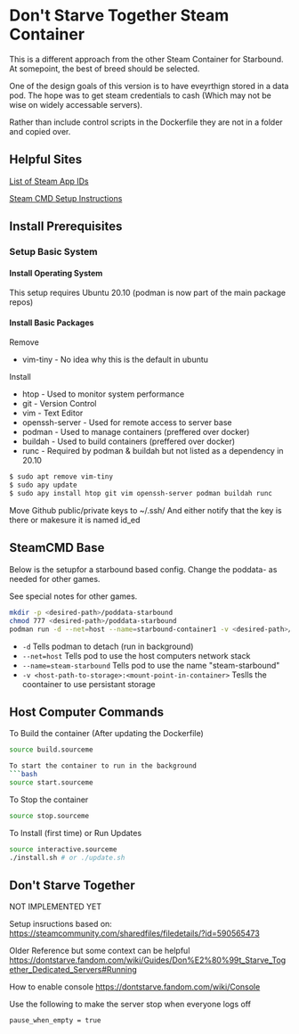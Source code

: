 # Don't Starve Together Steam Container

This is a different approach from the other Steam Container for Starbound.
At somepoint, the best of breed should be selected.

One of the design goals of this version is to have eveyrthign stored in a data pod.
The hope was to get steam credentials to cash (Which may not be wise on widely accessable servers).

Rather than include control scripts in the Dockerfile they are not in a folder and copied over.

## Helpful Sites
[List of Steam App IDs](https://developer.valvesoftware.com/wiki/Dedicated_Servers_List)

[Steam CMD Setup Instructions](https://developer.valvesoftware.com/wiki/SteamCMD#Docker)

## Install Prerequisites

### Setup Basic System

#### Install Operating System
This setup requires Ubuntu 20.10 (podman is now part of the main package repos)

#### Install Basic Packages
Remove
* vim-tiny - No idea why this is the default in ubuntu

Install
* htop - Used to monitor system performance
* git - Version Control
* vim - Text Editor
* openssh-server - Used for remote access to server base
* podman - Used to manage containers (preffered over docker)
* buildah - Used to build containers (preffered over docker)
* runc - Required by podman & buildah but not listed as a dependency in 20.10

```bash
$ sudo apt remove vim-tiny
$ sudo apy update
$ sudo apy install htop git vim openssh-server podman buildah runc
```

Move Github public/private keys to ~/.ssh/
And either notify that the key is there or makesure it is named id_ed

## SteamCMD Base

Below is the setupfor a starbound based config.
Change the poddata-<game> as needed for other games.

See special notes for other games.

```bash
mkdir -p <desired-path>/poddata-starbound
chmod 777 <desired-path>/poddata-starbound
podman run -d --net=host --name=starbound-container1 -v <desired-path>/poddata-starbound:/home/steam/poddata starbound-container
```

* ```-d``` Tells podman to detach (run in background)
* ```--net=host``` Tells pod to use the host computers network stack
* ```--name=steam-starbound``` Tells pod to use the name "steam-starbound"
* ```-v <host-path-to-storage>:<mount-point-in-container>``` Teslls the coontainer to use persistant storage

## Host Computer Commands
To Build the container (After updating the Dockerfile)
```bash
source build.sourceme

To start the container to run in the background
```bash
source start.sourceme
```

To Stop the container
```bash
source stop.sourceme
```
To Install (first time) or Run Updates
```bash
source interactive.sourceme
./install.sh # or ./update.sh
```

## Don't Starve Together
NOT IMPLEMENTED YET


Setup insructions based on:
https://steamcommunity.com/sharedfiles/filedetails/?id=590565473

Older Reference but some context can be helpful
https://dontstarve.fandom.com/wiki/Guides/Don%E2%80%99t_Starve_Together_Dedicated_Servers#Running

How to enable console
https://dontstarve.fandom.com/wiki/Console



Use the following to make the server stop when everyone logs off
```
pause_when_empty = true
```
